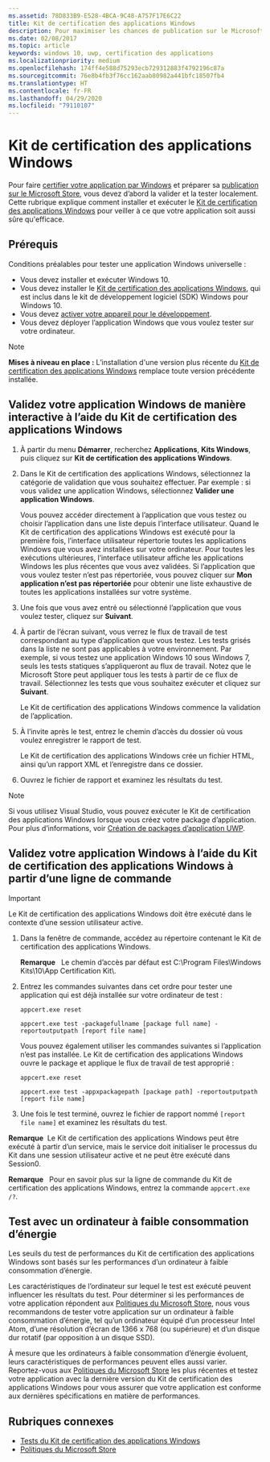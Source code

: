 ```yaml
---
ms.assetid: 78D833B9-E528-4BCA-9C48-A757F17E6C22
title: Kit de certification des applications Windows
description: Pour maximiser les chances de publication sur le Microsoft Store ou de certification Windows de votre application, validez-la et testez-la sur votre ordinateur avant de l’envoyer pour certification. Cette rubrique explique comment installer et exécuter le Kit de certification des applications Windows.
ms.date: 02/08/2017
ms.topic: article
keywords: windows 10, uwp, certification des applications
ms.localizationpriority: medium
ms.openlocfilehash: 174ff4e588d75293ecb729312883f4792196c87a
ms.sourcegitcommit: 76e8b4fb3f76cc162aab80982a441bfc18507fb4
ms.translationtype: HT
ms.contentlocale: fr-FR
ms.lasthandoff: 04/29/2020
ms.locfileid: "79110107"
---
```

# <a name="windows-app-certification-kit"></a>Kit de certification des applications Windows

Pour faire [certifier votre application par Windows](/windows/win32/win_cert/windows-certification-portal) et préparer sa [publication sur le Microsoft Store](/windows/uwp/publish/app-submissions), vous devez d’abord la valider et la tester localement. Cette rubrique explique comment installer et exécuter le [Kit de certification des applications Windows](https://developer.microsoft.com/windows/develop/app-certification-kit) pour veiller à ce que votre application soit aussi sûre qu'efficace.

## <a name="prerequisites"></a>Prérequis

Conditions préalables pour tester une application Windows universelle :

- Vous devez installer et exécuter Windows 10.
- Vous devez installer le [Kit de certification des applications Windows](https://developer.microsoft.com/windows/downloads/app-certification-kit/), qui est inclus dans le kit de développement logiciel (SDK) Windows pour Windows 10.
- Vous devez [activer votre appareil pour le développement](/windows/uwp/get-started/enable-your-device-for-development).
- Vous devez déployer l’application Windows que vous voulez tester sur votre ordinateur.

> [!NOTE]
> **Mises à niveau en place :** L’installation d'une version plus récente du [Kit de certification des applications Windows](https://developer.microsoft.com/windows/develop/app-certification-kit) remplace toute version précédente installée.

## <a name="validate-your-windows-app-using-the-windows-app-certification-kit-interactively"></a>Validez votre application Windows de manière interactive à l’aide du Kit de certification des applications Windows

1. À partir du menu **Démarrer**, recherchez **Applications**, **Kits Windows**, puis cliquez sur **Kit de certification des applications Windows**.

2. Dans le Kit de certification des applications Windows, sélectionnez la catégorie de validation que vous souhaitez effectuer. Par exemple : si vous validez une application Windows, sélectionnez **Valider une application Windows**.

    Vous pouvez accéder directement à l’application que vous testez ou choisir l’application dans une liste depuis l’interface utilisateur. Quand le Kit de certification des applications Windows est exécuté pour la première fois, l’interface utilisateur répertorie toutes les applications Windows que vous avez installées sur votre ordinateur. Pour toutes les exécutions ultérieures, l’interface utilisateur affiche les applications Windows les plus récentes que vous avez validées. Si l’application que vous voulez tester n’est pas répertoriée, vous pouvez cliquer sur **Mon application n’est pas répertoriée** pour obtenir une liste exhaustive de toutes les applications installées sur votre système.

3. Une fois que vous avez entré ou sélectionné l’application que vous voulez tester, cliquez sur **Suivant**.

4. À partir de l’écran suivant, vous verrez le flux de travail de test correspondant au type d’application que vous testez. Les tests grisés dans la liste ne sont pas applicables à votre environnement. Par exemple, si vous testez une application Windows 10 sous Windows 7, seuls les tests statiques s’appliqueront au flux de travail. Notez que le Microsoft Store peut appliquer tous les tests à partir de ce flux de travail. Sélectionnez les tests que vous souhaitez exécuter et cliquez sur **Suivant**.

    Le Kit de certification des applications Windows commence la validation de l’application.

5. À l’invite après le test, entrez le chemin d’accès du dossier où vous voulez enregistrer le rapport de test.

    Le Kit de certification des applications Windows crée un fichier HTML, ainsi qu’un rapport XML et l’enregistre dans ce dossier.

6. Ouvrez le fichier de rapport et examinez les résultats du test.

> [!NOTE]
> Si vous utilisez Visual Studio, vous pouvez exécuter le Kit de certification des applications Windows lorsque vous créez votre package d’application. Pour plus d’informations, voir [Création de packages d’application UWP](/windows/msix/package/packaging-uwp-apps).

## <a name="validate-your-windows-app-using-the-windows-app-certification-kit-from-a-command-line"></a>Validez votre application Windows à l’aide du Kit de certification des applications Windows à partir d’une ligne de commande

> [!IMPORTANT]
> Le Kit de certification des applications Windows doit être exécuté dans le contexte d’une session utilisateur active.

1. Dans la fenêtre de commande, accédez au répertoire contenant le Kit de certification des applications Windows.

    **Remarque**   Le chemin d’accès par défaut est C:\\Program Files\\Windows Kits\\10\\App Certification Kit\\.

2. Entrez les commandes suivantes dans cet ordre pour tester une application qui est déjà installée sur votre ordinateur de test :

    `appcert.exe reset`

    `appcert.exe test -packagefullname [package full name] -reportoutputpath [report file name]`

    Vous pouvez également utiliser les commandes suivantes si l’application n’est pas installée. Le Kit de certification des applications Windows ouvre le package et applique le flux de travail de test approprié :

    `appcert.exe reset`

    `appcert.exe test -appxpackagepath [package path] -reportoutputpath [report file name]`

3. Une fois le test terminé, ouvrez le fichier de rapport nommé `[report file name]` et examinez les résultats du test.

**Remarque**  Le Kit de certification des applications Windows peut être exécuté à partir d’un service, mais le service doit initialiser le processus du Kit dans une session utilisateur active et ne peut être exécuté dans Session0.

**Remarque**   Pour en savoir plus sur la ligne de commande du Kit de certification des applications Windows, entrez la commande `appcert.exe /?`.

## <a name="testing-with-a-low-power-computer"></a>Test avec un ordinateur à faible consommation d’énergie

Les seuils du test de performances du Kit de certification des applications Windows sont basés sur les performances d’un ordinateur à faible consommation d’énergie.

Les caractéristiques de l’ordinateur sur lequel le test est exécuté peuvent influencer les résultats du test. Pour déterminer si les performances de votre application répondent aux [Politiques du Microsoft Store](https://docs.microsoft.com/legal/windows/agreements/store-policies), nous vous recommandons de tester votre application sur un ordinateur à faible consommation d’énergie, tel qu’un ordinateur équipé d’un processeur Intel Atom, d’une résolution d’écran de 1366 x 768 (ou supérieure) et d’un disque dur rotatif (par opposition à un disque SSD).

À mesure que les ordinateurs à faible consommation d’énergie évoluent, leurs caractéristiques de performances peuvent elles aussi varier. Reportez-vous aux [Politiques du Microsoft Store](https://docs.microsoft.com/legal/windows/agreements/store-policies) les plus récentes et testez votre application avec la dernière version du Kit de certification des applications Windows pour vous assurer que votre application est conforme aux dernières spécifications en matière de performances.

## <a name="related-topics"></a>Rubriques connexes

- [Tests du Kit de certification des applications Windows](windows-app-certification-kit-tests.md)
- [Politiques du Microsoft Store](https://docs.microsoft.com/legal/windows/agreements/store-policies)
